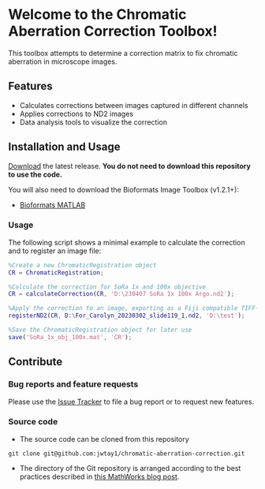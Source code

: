 # Welcome to the Chromatic Aberration Correction Toolbox!

This toolbox attempts to determine a correction matrix to fix chromatic 
aberration in microscope images. 

## Features
- Calculates corrections between images captured in different channels
- Applies corrections to ND2 images
- Data analysis tools to visualize the correction

## Installation and Usage

[Download](https://github.com/jwtay1/chromatic-aberration-correction/releases) the latest release. **You do not need to download this repository to use the code.** 

You will also need to download the Bioformats Image Toolbox (v1.2.1+):
* [Bioformats MATLAB](https://github.com/Biofrontiers-ALMC/bioformats-matlab/releases)

### Usage

The following script shows a minimal example to calculate the correction and to register an image file:

```matlab
%Create a new ChromaticRegistration object
CR = ChromaticRegistration;

%Calculate the correction for SoRa 1x and 100x objective
CR = calculateCorrection(CR, 'D:\230407 SoRa 1x 100x Argo.nd2');

%Apply the correction to an image, exporting as a Fiji compatible TIFF-stack
registerND2(CR, D:\For_Carolyn_20230302_slide119_1.nd2, 'D:\test');

%Save the ChromaticRegistration object for later use
save('SoRa_1x_obj_100x.mat', 'CR');
```

## Contribute

### Bug reports and feature requests

Please use the [Issue Tracker](https://github.com/jwtay1/chromatic-aberration-correction/issues) to file a bug report or to request new features.

### Source code

- The source code can be cloned from this repository
```git
git clone git@github.com:jwtay1/chromatic-aberration-correction.git
```
- The directory of the Git repository is arranged according to the best practices described in [this MathWorks blog post](https://blogs.mathworks.com/developer/2017/01/13/matlab-toolbox-best-practices/).